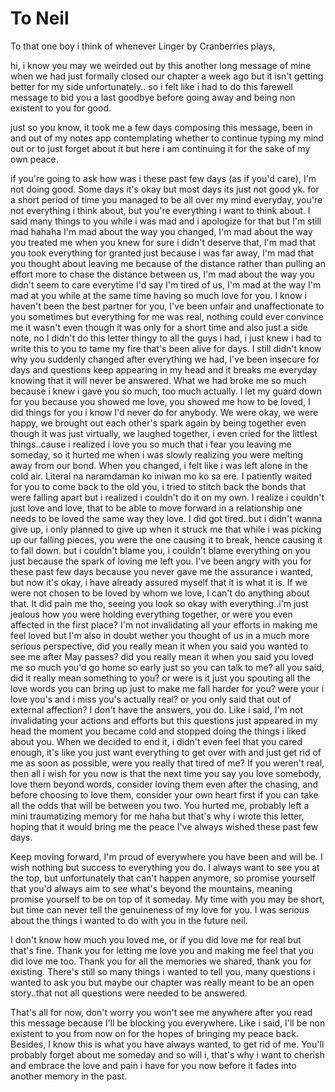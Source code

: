 # To Neil
To that one boy i think of whenever Linger by Cranberries plays,

hi, i know you may we weirded out by this another long message of mine when we had just formally closed our chapter a week ago but it isn't getting better for my side unfortunately.. so i felt like i had to do this farewell message to bid you a last goodbye before going away and being non existent to you for good.

just so you know, it took me a few days composing this message, been in and out of my notes app contemplating whether to continue typing my mind out or to just forget about it but here i am continuing it for the sake of my own peace.

 if you're going to ask how was i these past few days (as if you'd care), I'm not doing good. Some days it's okay but most days its just not good yk. for a short period of time you managed to be all over my mind everyday, you're not everything i think about, but you're everything i want to think about. I said many things to you while i was mad and i apologize for that but I'm still mad hahaha I'm mad about the way you changed, I'm mad about the way you treated me when you knew for sure i didn't deserve that, I'm mad that you took everything for granted just because i was far away, I'm mad that you thought about leaving me because of the distance rather than pulling an effort more to chase the distance between us, I'm mad about the way you didn't seem to care everytime I'd say I'm tired of us, I'm mad at the way I'm mad at you while at the same time having so much love for you. I know i haven't been the best partner for you, I've been unfair and unaffectionate to you sometimes but everything for me was real, nothing could ever convince me it wasn't even though it was only for a short time and also just a side note, no I didn't do this letter thingy to all the guys i had, i just knew i had to write this to you to tame my fire that's been alive for days. I still didn't know why you suddenly changed after everything we had, I've been insecure for days and questions keep appearing in my head and it breaks me everyday knowing that it will never be answered. What we had broke me so much because i knew i gave you so much, too much actually. I let my guard down for you because you showed me love, you showed me how to be loved, I did things for you i know I'd never do for anybody. We were okay, we were happy, we brought out each other's spark again by being together even though it was just virtually, we laughed together, i even cried for the littlest things..cause i realized i love you so much that i fear you leaving me someday, so it hurted me when i was slowly realizing you were melting away from our bond. 
When you changed, i felt like i was left alone in the cold air. Literal na naramdaman ko iniwan mo ko sa ere. I patiently waited for you to come back to the old you, i tried to stitch back the bonds that were falling apart but i realized i couldn't do it on my own. I realize i couldn't just love and love, that to be able to move forward in a relationship one needs to be loved the same way they love. I did got tired..but i didn't wanna give up, i only planned to give up when it struck me that while i was picking up our falling pieces, you were the one causing it to break, hence causing it to fall down. but i couldn't blame you, i couldn't blame everything on you just because the spark of loving me left you. I've been angry with you for these past few days because you never gave me the assurance i wanted, but now it's okay, i have already assured myself that it is what it is. If we were not chosen to be loved by whom we love, I can't do anything about that. It did pain me tho, seeing you look so okay with everything..i'm just jealous how you were holding everything together, or were you even affected in the first place? I'm not invalidating all your efforts in making me feel loved but I'm also in doubt wether you thought of us in a much more serious perspective, did you really mean it when you said you wanted to see me after May passes? did you really mean it when you said you loved me so much you'd go home so early just so you can talk to me? all you said, did it really mean something to you? or were is it just you spouting all the love words you can bring up just to make me fall harder for you? were your i love you's and i miss you's actually real? or you only said that out of external affection? I don't have the answers, you do. Like i said, I'm not invalidating your actions and efforts but this questions just appeared in my head the moment you became cold and stopped doing the things i liked about you. When we decided to end it, i didn't even feel that you cared enough, it's like you just want everything to get over with and just get rid of me as soon as possible, were you really that tired of me? If you weren't real, then all i wish for you now is that the next time you say you love somebody, love them beyond words, consider loving them even after the chasing, and before choosing to love them, consider your own heart first if you can take all the odds that will be between you two. You hurted me, probably left a mini traumatizing memory for me haha but that's why i wrote this letter, hoping that it would bring me the peace I've always wished these past few days. 

Keep moving forward, I'm proud of everywhere you have been and will be. I wish nothing but success to everything you do. I always want to see you at the top, but unfortunately that can't happen anymore, so promise yourself that you'd always aim to see what's beyond the mountains, meaning promise yourself to be on top of it someday. My time with you may be short, but time can never tell the genuineness of my love for you. I was serious about the things i wanted to do with you in the future neil.

I don't know how much you loved me, or if you did love me for real but that's fine. Thank you for letting me love you and making me feel that you did love me too. Thank you for all the memories we shared, thank you for existing. There's still so many things i wanted to tell you, many questions i wanted to ask you but maybe our chapter was really meant to be an open story..that not all questions were needed to be answered. 

That's all for now, don't worry you won't see me anywhere after you read this message because I'll be blocking you everywhere. Like i said, I'll be non existent to you from now on for the hopes of bringing my peace back. Besides, I know this is what you have always wanted, to get rid of me. You'll probably forget about me someday and so will i, that's why i want to cherish and embrace the love and pain i have for you now before it fades into another memory in the past.

